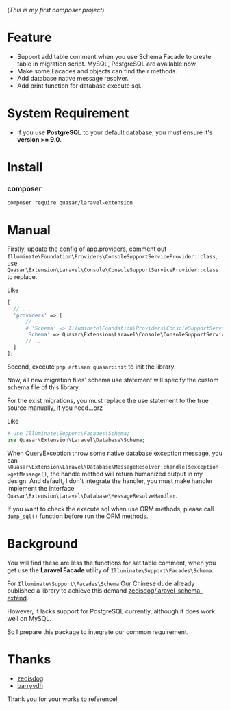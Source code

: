 (*This is my first composer project*)

# Feature

* Support add table comment when you use Schema Facade to create table in migration script. MySQL, PostgreSQL are available now.
* Make some Facades and objects can find their methods.
* Add database native message resolver.
* Add print function for database execute sql.


# System Requirement

* If you use **PostgreSQL** to your default database, you must ensure it's **version >= 9.0**.


# Install

### composer

`composer require quasar/laravel-extension`

# Manual

Firstly, update the config of app.providers, comment out `Illuminate\Foundation\Providers\ConsoleSupportServiceProvider::class`, use `Quasar\Extension\Laravel\Console\ConsoleSupportServiceProvider::class` to replace.

Like
```PHP
[
  // ...
  'providers' => [
      // ...
      # 'Schema' => Illuminate\Foundation\Providers\ConsoleSupportServiceProvider::class,
      'Schema' => Quasar\Extension\Laravel\Console\ConsoleSupportServiceProvider::class,
      // ...
  ]
];
```

Second, execute `php artisan quasar:init` to init the library.

Now, all new migration files' schema use statement will specify the custom schema file of this library.

For the exist migrations, you must replace the use statement to the true source manually, if you need...orz

Like

```php
# use Illuminate\Support\Facades\Schema;
use Quasar\Extension\Laravel\Database\Schema;
```

When QueryException throw some native database exception message, you can `\Quasar\Extension\Laravel\Database\MessageResolver::handle($exception->getMessage()`, the handle method will return humanized output in my design. And default, I don't integrate the handler, you must make handler implement the interface `Quasar\Extension\Laravel\Database\MessageResolveHandler`.

If you want to check the execute sql when use ORM methods, please call `dump_sql()` function before run the ORM methods.


# Background

You will find these are less the functions for set table comment, when you get use the **Laravel Facade** utility of `Illuminate\Support\Facades\Schema`.

For `Illuminate\Support\Facades\Schema` Our Chinese dude already published a library to achieve this demand [zedisdog/laravel-schema-extend](https://github.com/zedisdog/laravel-schema-extend).

However, it lacks support for PostgreSQL currently, although it does work well on MySQL.

So I prepare this package to integrate our common requirement.


# Thanks

* [zedisdog](https://github.com/zedisdog)
* [barryvdh](https://github.com/barryvdh)

Thank you for your works to reference!